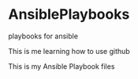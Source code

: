 # AnsiblePlaybooks
playbooks for ansible


This is me learning how to use github 

This is my Ansible Playbook files 
